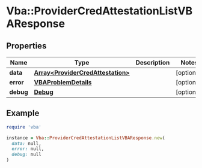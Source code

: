 # Vba::ProviderCredAttestationListVBAResponse

## Properties

| Name | Type | Description | Notes |
| ---- | ---- | ----------- | ----- |
| **data** | [**Array&lt;ProviderCredAttestation&gt;**](ProviderCredAttestation.md) |  | [optional] |
| **error** | [**VBAProblemDetails**](VBAProblemDetails.md) |  | [optional] |
| **debug** | [**Debug**](Debug.md) |  | [optional] |

## Example

```ruby
require 'vba'

instance = Vba::ProviderCredAttestationListVBAResponse.new(
  data: null,
  error: null,
  debug: null
)
```

